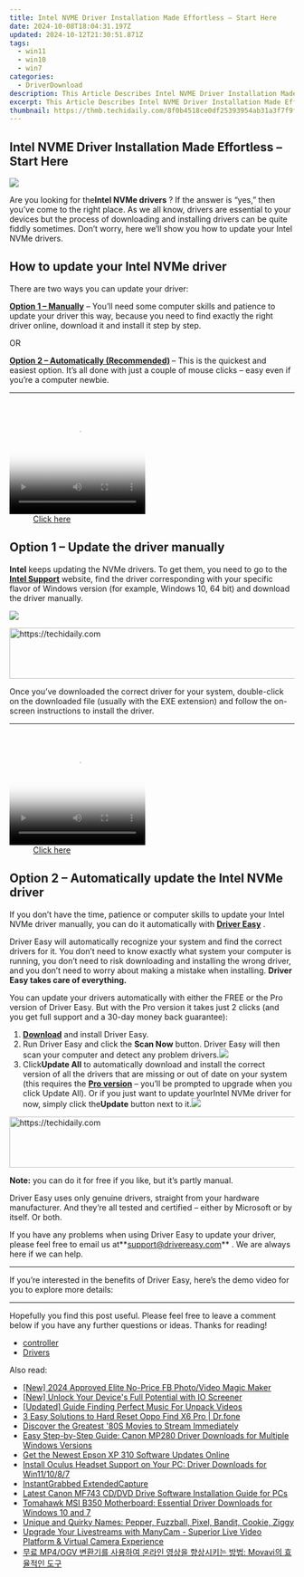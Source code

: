 ```yaml
---
title: Intel NVME Driver Installation Made Effortless – Start Here
date: 2024-10-08T18:04:31.197Z
updated: 2024-10-12T21:30:51.871Z
tags:
  - win11
  - win10
  - win7
categories:
  - DriverDownload
description: This Article Describes Intel NVME Driver Installation Made Effortless – Start Here
excerpt: This Article Describes Intel NVME Driver Installation Made Effortless – Start Here
thumbnail: https://thmb.techidaily.com/8f0b4518ce0df25393954ab31a3f7f9f5a628c2c9b34d40260095f1057a6321d.jpg
---
```


## Intel NVME Driver Installation Made Effortless – Start Here

![](https://images.drivereasy.com/wp-content/uploads/2019/07/image-164.png)

 Are you looking for the**Intel NVMe drivers** ? If the answer is “yes,” then you’ve come to the right place. As we all know, drivers are essential to your devices but the process of downloading and installing drivers can be quite fiddly sometimes. Don’t worry, here we’ll show you how to update your Intel NVMe drivers.

## How to update your Intel NVMe driver

There are two ways you can update your driver:

**[Option 1 – Manually](https://tools.techidaily.com/drivereasy/download/)**  – You’ll need some computer skills and patience to update your driver this way, because you need to find exactly the right driver online, download it and install it step by step.  

 OR  

**[Option 2 – Automatically (Recommended)](https://www.drivereasy.com/knowledge/download-intel-nvme-drivers-quickly-easily/#option2) [](https://tools.techidaily.com/drivereasy/download/)**  – This is the quickest and easiest option. It’s all done with just a couple of mouse clicks – easy even if you’re a computer newbie.

---

<!-- affiliate ads begin -->
<span id="1304647">
					<video width="240" height="200" style="cursor:pointer"
           poster="//a.impactradius-go.com/display-clicktoplayimage/1304647.png"
           onclick="if(!this.playClicked){this.play();this.setAttribute('controls',true);this.playClicked=true;}">
	   <source src="//a.impactradius-go.com/display-ad/15852-1304647">
	   <img src="//a.impactradius-go.com/display-clicktoplayimage/1304647.png" style="border: none; height: 100%; width: 100%; object-fit: contain">
	</video>
	<div style="width:150px;text-align:center"><a href="javascript:window.open(decodeURIComponent('https%3A%2F%2Fthefitville.pxf.io%2Fc%2F5597632%2F1304647%2F15852'), '_blank');void(0);">Click here</a></div>
</span>
<img height="0" width="0" src="https://imp.pxf.io/i/5597632/1304647/15852" style="position:absolute;visibility:hidden;" border="0" />
<!-- affiliate ads end -->

## Option 1 – Update the driver manually

**Intel** keeps updating the NVMe drivers. To get them, you need to go to the **[Intel Support](https://downloadcenter.intel.com/product/35125/Memory-and-Storage)**  website, find the driver corresponding with your specific flavor of Windows version (for example, Windows 10, 64 bit) and download the driver manually.

![](https://images.drivereasy.com/wp-content/uploads/2019/07/image-162.png)

<!-- affiliate ads begin -->
<a href="https://aligracehair.sjv.io/c/5597632/2047411/19272" target="_top" id="2047411">
  <img src="//a.impactradius-go.com/display-ad/19272-2047411" border="0" alt="https://techidaily.com" width="728" height="90"/>
</a>
<img height="0" width="0" src="https://aligracehair.sjv.io/i/5597632/2047411/19272" style="position:absolute;visibility:hidden;" border="0" />
<!-- affiliate ads end -->

 Once you’ve downloaded the correct driver for your system, double-click on the downloaded file (usually with the EXE extension) and follow the on-screen instructions to install the driver.

---

<!-- affiliate ads begin -->
<span id="1912746">
					<video width="240" height="200" style="cursor:pointer"
           poster="//a.impactradius-go.com/display-clicktoplayimage/1912746.png"
           onclick="if(!this.playClicked){this.play();this.setAttribute('controls',true);this.playClicked=true;}">
	   <source src="//a.impactradius-go.com/display-ad/20231-1912746">
	   <img src="//a.impactradius-go.com/display-clicktoplayimage/1912746.png" style="border: none; height: 100%; width: 100%; object-fit: contain">
	</video>
	<div style="width:150px;text-align:center"><a href="javascript:window.open(decodeURIComponent('https%3A%2F%2Fmindmanager.sjv.io%2Fc%2F5597632%2F1912746%2F20231'), '_blank');void(0);">Click here</a></div>
</span>
<img height="0" width="0" src="https://imp.pxf.io/i/5597632/1912746/20231" style="position:absolute;visibility:hidden;" border="0" />
<!-- affiliate ads end -->

## Option 2 – Automatically update the Intel NVMe driver

 If you don’t have the time, patience or computer skills to update your Intel NVMe driver manually, you can do it automatically with **[Driver Easy](https://tools.techidaily.com/drivereasy/download/)**  .

 Driver Easy will automatically recognize your system and find the correct drivers for it. You don’t need to know exactly what system your computer is running, you don’t need to risk downloading and installing the wrong driver, and you don’t need to worry about making a mistake when installing. **Driver Easy takes care of everything.**

 You can update your drivers automatically with either the FREE or the Pro version of Driver Easy. But with the Pro version it takes just 2 clicks (and you get full support and a 30-day money back guarantee):

1. **[Download](https://tools.techidaily.com/drivereasy/download/)**  and install Driver Easy.
2. Run Driver Easy and click the **Scan Now** button. Driver Easy will then scan your computer and detect any problem drivers.![](https://images.drivereasy.com/wp-content/uploads/2019/06/image-439.png)
3. Click**Update All** to automatically download and install the correct version of all the drivers that are missing or out of date on your system (this requires the **[Pro version](https://tools.techidaily.com/drivereasy/download/)**  – you’ll be prompted to upgrade when you click Update All). Or if you just want to update yourIntel NVMe driver for now, simply click the**Update**  button next to it.![](https://images.drivereasy.com/wp-content/uploads/2019/07/image-163.png)

<!-- affiliate ads begin -->
<a href="https://aligracehair.sjv.io/c/5597632/1880960/19272" target="_top" id="1880960">
  <img src="//a.impactradius-go.com/display-ad/19272-1880960" border="0" alt="https://techidaily.com" width="728" height="90"/>
</a>
<img height="0" width="0" src="https://aligracehair.sjv.io/i/5597632/1880960/19272" style="position:absolute;visibility:hidden;" border="0" />
<!-- affiliate ads end -->

**Note:** you can do it for free if you like, but it’s partly manual.

 Driver Easy uses only genuine drivers, straight from your hardware manufacturer. And they’re all tested and certified – either by Microsoft or by itself. Or both.

 If you have any problems when using Driver Easy to update your driver, please feel free to email us at**<support@drivereasy.com>** . We are always here if we can help.

---

 If you’re interested in the benefits of Driver Easy, here’s the demo video for you to explore more details:

---

 Hopefully you find this post useful. Please feel free to leave a comment below if you have any further questions or ideas. Thanks for reading!

* [controller](https://tools.techidaily.com/drivereasy/download/)
* [Drivers](https://tools.techidaily.com/drivereasy/download/)

<ins class="adsbygoogle"
     style="display:block"
     data-ad-format="autorelaxed"
     data-ad-client="ca-pub-7571918770474297"
     data-ad-slot="1223367746"></ins>

<ins class="adsbygoogle"
     style="display:block"
     data-ad-client="ca-pub-7571918770474297"
     data-ad-slot="8358498916"
     data-ad-format="auto"
     data-full-width-responsive="true"></ins>

<span class="atpl-alsoreadstyle">Also read:</span>
<div><ul>
<li><a href="https://facebook-videos.techidaily.com/new-2024-approved-elite-no-price-fb-photovideo-magic-maker/"><u>[New] 2024 Approved Elite No-Price FB Photo/Video Magic Maker</u></a></li>
<li><a href="https://screen-recording.techidaily.com/new-unlock-your-devices-full-potential-with-io-screener/"><u>[New] Unlock Your Device's Full Potential with IO Screener</u></a></li>
<li><a href="https://article-helps.techidaily.com/updated-guide-finding-perfect-music-for-unpack-videos/"><u>[Updated] Guide Finding Perfect Music For Unpack Videos</u></a></li>
<li><a href="https://phone-solutions.techidaily.com/3-easy-solutions-to-hard-reset-oppo-find-x6-pro-drfone-by-drfone-reset-android-reset-android/"><u>3 Easy Solutions to Hard Reset Oppo Find X6 Pro | Dr.fone</u></a></li>
<li><a href="https://techtrends.techidaily.com/discover-the-greatest-80s-movies-to-stream-immediately/"><u>Discover the Greatest '80S Movies to Stream Immediately</u></a></li>
<li><a href="https://hardware-help.techidaily.com/easy-step-by-step-guide-canon-mp280-driver-downloads-for-multiple-windows-versions/"><u>Easy Step-by-Step Guide: Canon MP280 Driver Downloads for Multiple Windows Versions</u></a></li>
<li><a href="https://hardware-help.techidaily.com/get-the-newest-epson-xp-310-software-updates-online/"><u>Get the Newest Epson XP 310 Software Updates Online</u></a></li>
<li><a href="https://hardware-help.techidaily.com/install-oculus-headset-support-on-your-pc-driver-downloads-for-win111087/"><u>Install Oculus Headset Support on Your PC: Driver Downloads for Win11/10/8/7</u></a></li>
<li><a href="https://desktop-recording.techidaily.com/instantgrabbed-extendedcapture/"><u>InstantGrabbed ExtendedCapture</u></a></li>
<li><a href="https://hardware-help.techidaily.com/latest-canon-mf743-cddvd-drive-software-installation-guide-for-pcs/"><u>Latest Canon MF743 CD/DVD Drive Software Installation Guide for PCs</u></a></li>
<li><a href="https://hardware-help.techidaily.com/tomahawk-msi-b350-motherboard-essential-driver-downloads-for-windows-10-and-7/"><u>Tomahawk MSI B350 Motherboard: Essential Driver Downloads for Windows 10 and 7</u></a></li>
<li><a href="https://win-exclusive.techidaily.com/unique-and-quirky-names-pepper-fuzzball-pixel-bandit-cookie-ziggy/"><u>Unique and Quirky Names: Pepper, Fuzzball, Pixel, Bandit, Cookie, Ziggy</u></a></li>
<li><a href="https://discover-guides.techidaily.com/upgrade-your-livestreams-with-manycam-superior-live-video-platform-and-virtual-camera-experience/"><u>Upgrade Your Livestreams with ManyCam - Superior Live Video Platform & Virtual Camera Experience</u></a></li>
<li><a href="https://tech-recovery.techidaily.com/1726227699216-mp4ogv-movavi/"><u>무료 MP4/OGV 변환기를 사용하여 온라인 영상을 향상시키는 방법: Movavi의 효율적인 도구</u></a></li>
</ul></div>

